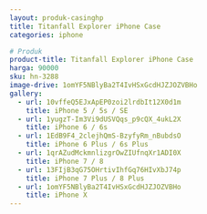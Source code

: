 ```yaml
---
layout: produk-casinghp
title: Titanfall Explorer iPhone Case
categories: iphone

# Produk
product-title: Titanfall Explorer iPhone Case
harga: 90000
sku: hn-3288
image-drive: 1omYF5NBlyBa2T4IvHSxGcdHJZJOZVBHo
gallery:
  - url: 10vffeQ5EJxApEP0zoi2lrdbIt12X0d1m
    title: iPhone 5 / 5s / SE
  - url: 1yugzT-Im3Vi9dUSVQqs_p9cQX_4ukL2X
    title: iPhone 6 / 6s
  - url: 1EdB9F4_2clejhQmS-BzyfyRm_nBubdsO
    title: iPhone 6 Plus / 6s Plus
  - url: 1qrAZudMckmnlizgrOwZIUfnqXr1ADI0X
    title: iPhone 7 / 8
  - url: 13FIjB3qG75OHrtivIhfGq76HIvXbJ74p
    title: iPhone 7 Plus / 8 Plus
  - url: 1omYF5NBlyBa2T4IvHSxGcdHJZJOZVBHo
    title: iPhone X
---
```


